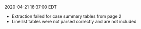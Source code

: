 2020-04-21 16:37:00 EDT


- Extraction failed for case summary tables from page 2
- Line list tables were not parsed correctly and are not included
